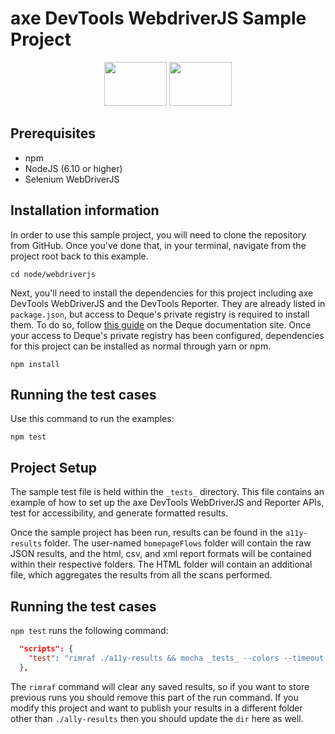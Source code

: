 # axe DevTools WebdriverJS Sample Project

<p align="center">
        <img src="https://avatars2.githubusercontent.com/u/8770005?s=400&v=4" alt="" height="70px" width="100px"  />   
<img src="https://www.deque.com/wp-content/uploads/2020/04/axe-devtools.svg" height="70px" width="100px" alt="" />
</p>

## Prerequisites

- npm
- NodeJS (6.10 or higher)
- Selenium WebDriverJS

## Installation information

In order to use this sample project, you will need to clone the repository from GitHub. Once you've done that, in your terminal, navigate from the project root back to this example.

```
cd node/webdriverjs
```

Next, you'll need to install the dependencies for this project including axe DevTools WebDriverJS and the DevTools Reporter. They are already listed in `package.json`, but access to Deque's private registry is required to install them. To do so, follow [this guide](https://axe-devtools-html-docs.deque.com/reference/node/webdriverjs/install-agora.html) on the Deque documentation site. Once your access to Deque's private registry has been configured, dependencies for this project can be installed as normal through yarn or npm.

```
npm install
```

## Running the test cases

Use this command to run the examples:

```
npm test
```

## Project Setup

The sample test file is held within the `_tests_` directory. This file contains an example of how to set up the axe DevTools WebDriverJS and Reporter APIs, test for accessibility, and generate formatted results.

Once the sample project has been run, results can be found in the `a11y-results` folder. The user-named `homepageFlows` folder will contain the raw JSON results, and the html, csv, and xml report formats will be contained within their respective folders. The HTML folder will contain an additional file, which aggregates the results from all the scans performed.

## Running the test cases

`npm test` runs the following command:

```json
  "scripts": {
    "test": "rimraf ./a11y-results && mocha _tests_ --colors --timeout 60000",
  },
```

The `rimraf` command will clear any saved results, so if you want to store previous runs you should remove this part of the run command. If you modify this project and want to publish your results in a different folder other than `./ally-results` then you should update the `dir` here as well.
